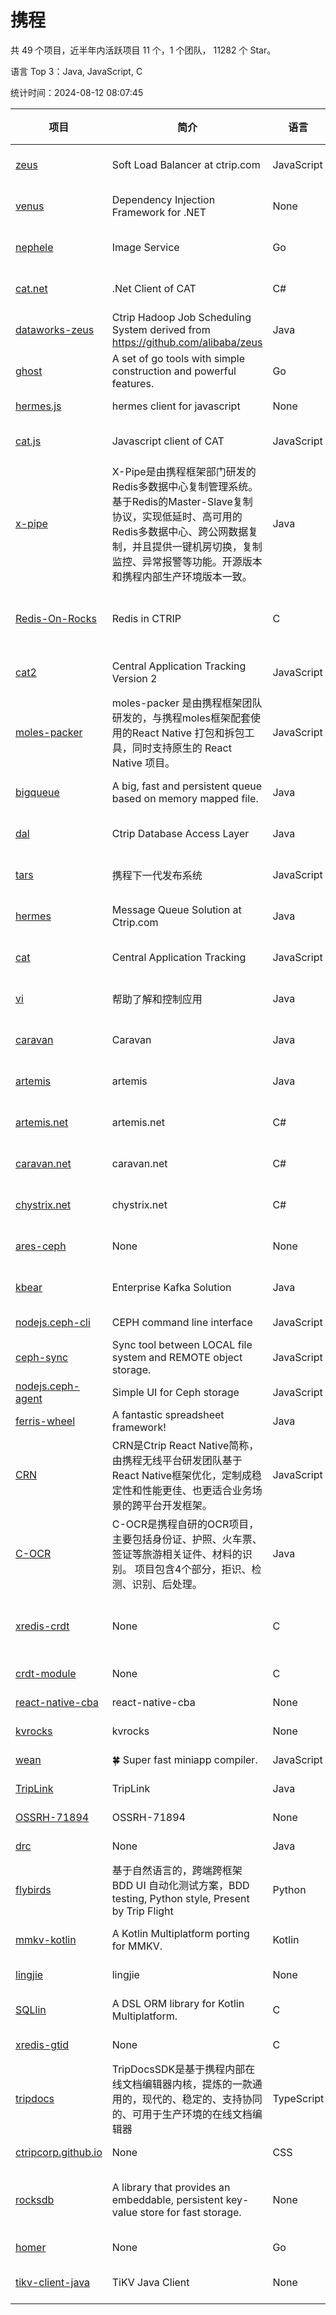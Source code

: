 # 携程

共 49 个项目，近半年内活跃项目 11 个，1 个团队， 11282 个 Star。

语言 Top 3：Java, JavaScript, C

统计时间：2024-08-12 08:07:45

| 项目 | 简介 | 语言 | Star 数 | 协议 | 创建时间 | 最后更新时间 | 最后提交时间 |
| --- | --- | --- | --- | --- | --- | --- | --- |
| [zeus](https://github.com/ctripcorp/zeus) | Soft Load Balancer at ctrip.com | JavaScript | 55 | Apache License 2.0 | 2015-02-10 | 2024-05-22 | 2022-07-15 |
| [venus](https://github.com/ctripcorp/venus) | Dependency Injection Framework for .NET | None | 1 | Apache License 2.0 | 2015-03-31 | 2016-11-30 | 2015-03-31 |
| [nephele](https://github.com/ctripcorp/nephele) | Image Service | Go | 145 | Apache License 2.0 | 2015-06-12 | 2024-07-24 | 2018-06-04 |
| [cat.net](https://github.com/ctripcorp/cat.net) | .Net Client of CAT | C# | 69 | Apache License 2.0 | 2015-06-12 | 2023-06-16 | 2016-04-21 |
| [dataworks-zeus](https://github.com/ctripcorp/dataworks-zeus) | Ctrip Hadoop Job Scheduling System derived from https://github.com/alibaba/zeus | Java | 153 | Apache License 2.0 | 2015-06-25 | 2024-04-02 | 2016-04-10 |
| [ghost](https://github.com/ctripcorp/ghost) | A set of go tools with simple construction and powerful features. | Go | 18 | Apache License 2.0 | 2015-07-17 | 2022-02-19 | 2016-01-18 |
| [hermes.js](https://github.com/ctripcorp/hermes.js) | hermes client for javascript | None | 4 | - | 2015-08-18 | 2021-06-14 | 2015-08-18 |
| [cat.js](https://github.com/ctripcorp/cat.js) | Javascript client of CAT | JavaScript | 29 | Apache License 2.0 | 2015-09-18 | 2023-11-23 | 2016-12-21 |
| [x-pipe](https://github.com/ctripcorp/x-pipe) | X-Pipe是由携程框架部门研发的Redis多数据中心复制管理系统。基于Redis的Master-Slave复制协议，实现低延时、高可用的Redis多数据中心、跨公网数据复制，并且提供一键机房切换，复制监控、异常报警等功能。开源版本和携程内部生产环境版本一致。 | Java | 1977 | Apache License 2.0 | 2016-03-29 | 2024-08-12 | 2024-08-12 |
| [Redis-On-Rocks](https://github.com/ctripcorp/Redis-On-Rocks) | Redis in CTRIP | C | 182 | BSD 3-Clause "New" or "Revised" License | 2016-04-08 | 2024-08-02 | 2024-08-09 |
| [cat2](https://github.com/ctripcorp/cat2) | Central Application Tracking Version 2 | JavaScript | 28 | Apache License 2.0 | 2016-05-05 | 2024-01-30 | 2016-06-01 |
| [moles-packer](https://github.com/ctripcorp/moles-packer) | moles-packer 是由携程框架团队研发的，与携程moles框架配套使用的React Native 打包和拆包工具，同时支持原生的 React Native 项目。 | JavaScript | 721 | - | 2016-06-12 | 2024-07-20 | 2016-11-24 |
| [bigqueue](https://github.com/ctripcorp/bigqueue) | A big, fast and persistent queue based on memory mapped file. | Java | 23 | Apache License 2.0 | 2016-07-14 | 2023-09-22 | 2016-06-03 |
| [dal](https://github.com/ctripcorp/dal) | Ctrip Database Access Layer | Java | 1246 | Apache License 2.0 | 2016-07-26 | 2024-08-12 | 2024-05-15 |
| [tars](https://github.com/ctripcorp/tars) | 携程下一代发布系统 | JavaScript | 366 | Apache License 2.0 | 2016-12-19 | 2024-07-10 | 2022-02-12 |
| [hermes](https://github.com/ctripcorp/hermes) | Message Queue Solution at Ctrip.com | Java | 84 | Apache License 2.0 | 2017-02-16 | 2024-03-31 | 2018-01-10 |
| [cat](https://github.com/ctripcorp/cat) | Central Application Tracking | JavaScript | 46 | Apache License 2.0 | 2017-05-01 | 2023-05-08 | 2017-04-22 |
| [vi](https://github.com/ctripcorp/vi) | 帮助了解和控制应用 | Java | 269 | Apache License 2.0 | 2017-05-09 | 2024-08-01 | 2018-11-11 |
| [caravan](https://github.com/ctripcorp/caravan) | Caravan | Java | 34 | Apache License 2.0 | 2017-10-18 | 2024-03-31 | 2019-02-22 |
| [artemis](https://github.com/ctripcorp/artemis) | artemis | Java | 41 | Apache License 2.0 | 2017-10-19 | 2024-01-30 | 2019-02-22 |
| [artemis.net](https://github.com/ctripcorp/artemis.net) | artemis.net | C# | 4 | Apache License 2.0 | 2017-10-19 | 2021-06-14 | 2019-02-22 |
| [caravan.net](https://github.com/ctripcorp/caravan.net) | caravan.net | C# | 9 | Apache License 2.0 | 2017-10-19 | 2021-08-27 | 2019-02-22 |
| [chystrix.net](https://github.com/ctripcorp/chystrix.net) | chystrix.net | C# | 7 | Apache License 2.0 | 2017-10-19 | 2021-07-03 | 2019-02-22 |
| [ares-ceph](https://github.com/ctripcorp/ares-ceph) | None | None | 1 | Apache License 2.0 | 2019-02-01 | 2021-06-14 | 2019-02-01 |
| [kbear](https://github.com/ctripcorp/kbear) | Enterprise Kafka Solution | Java | 51 | Apache License 2.0 | 2019-02-21 | 2024-07-12 | 2023-10-18 |
| [nodejs.ceph-cli](https://github.com/ctripcorp/nodejs.ceph-cli) | CEPH command line interface | JavaScript | 1 | - | 2019-04-03 | 2021-06-14 | 2019-03-31 |
| [ceph-sync](https://github.com/ctripcorp/ceph-sync) | Sync tool between LOCAL file system and REMOTE object storage. | JavaScript | 2 | - | 2019-04-03 | 2021-06-14 | 2018-12-10 |
| [nodejs.ceph-agent](https://github.com/ctripcorp/nodejs.ceph-agent) | Simple UI for Ceph storage | JavaScript | 1 | - | 2019-04-03 | 2021-06-14 | 2019-02-27 |
| [ferris-wheel](https://github.com/ctripcorp/ferris-wheel) | A fantastic spreadsheet framework! | Java | 4 | MIT License | 2019-04-03 | 2021-06-14 | 2020-01-14 |
| [CRN](https://github.com/ctripcorp/CRN) | CRN是Ctrip React Native简称，由携程无线平台研发团队基于React Native框架优化，定制成稳定性和性能更佳、也更适合业务场景的跨平台开发框架。 | JavaScript | 1457 | MIT License | 2019-04-11 | 2024-07-20 | 2020-10-16 |
| [C-OCR](https://github.com/ctripcorp/C-OCR) |   C-OCR是携程自研的OCR项目，主要包括身份证、护照、火车票、签证等旅游相关证件、材料的识别。  项目包含4个部分，拒识、检测、识别、后处理。 | Java | 2375 | - | 2019-04-11 | 2024-08-12 | 2024-02-14 |
| [xredis-crdt](https://github.com/ctripcorp/xredis-crdt) | None | C | 11 | BSD 3-Clause "New" or "Revised" License | 2019-11-13 | 2024-08-02 | 2024-06-24 |
| [crdt-module](https://github.com/ctripcorp/crdt-module) | None | C | 8 | - | 2019-11-13 | 2024-08-02 | 2024-07-08 |
| [react-native-cba](https://github.com/ctripcorp/react-native-cba) | react-native-cba | None | 1 | - | 2020-03-26 | 2020-03-26 | 2020-03-26 |
| [kvrocks](https://github.com/ctripcorp/kvrocks) | kvrocks | None | 2 | - | 2020-09-18 | 2021-06-14 | 2020-09-18 |
| [wean](https://github.com/ctripcorp/wean) | :four_leaf_clover: Super fast miniapp compiler. | JavaScript | 390 | MIT License | 2021-03-12 | 2024-07-20 | 2021-09-08 |
| [TripLink](https://github.com/ctripcorp/TripLink) | TripLink | Java | 5 | - | 2021-07-27 | 2024-05-16 | 2024-04-10 |
| [OSSRH-71894](https://github.com/ctripcorp/OSSRH-71894) | OSSRH-71894 | None | 0 | - | 2021-08-10 | 2021-08-10 | 2021-08-10 |
| [drc](https://github.com/ctripcorp/drc) | None | Java | 127 | - | 2021-12-23 | 2024-08-06 | 2024-07-30 |
| [flybirds](https://github.com/ctripcorp/flybirds) | 基于自然语言的，跨端跨框架 BDD UI 自动化测试方案，BDD testing, Python style, Present by Trip Flight | Python | 832 | MIT License | 2021-12-30 | 2024-08-05 | 2024-08-05 |
| [mmkv-kotlin](https://github.com/ctripcorp/mmkv-kotlin) | A Kotlin Multiplatform porting for MMKV. | Kotlin | 123 | Apache License 2.0 | 2022-04-15 | 2024-08-12 | 2024-07-21 |
| [lingjie](https://github.com/ctripcorp/lingjie) | lingjie | None | 0 | - | 2022-08-29 | 2022-08-29 | 2022-08-29 |
| [SQLlin](https://github.com/ctripcorp/SQLlin) | A DSL ORM library for Kotlin Multiplatform. | C | 218 | Apache License 2.0 | 2022-11-24 | 2024-07-28 | 2024-07-17 |
| [xredis-gtid](https://github.com/ctripcorp/xredis-gtid) | None | C | 0 | - | 2022-11-24 | 2022-11-29 | 2024-07-26 |
| [tripdocs](https://github.com/ctripcorp/tripdocs) | TripDocsSDK是基于携程内部在线文档编辑器内核，提炼的一款通用的，现代的、稳定的、支持协同的、可用于生产环境的在线文档编辑器 | TypeScript | 156 | MIT License | 2023-01-11 | 2024-08-11 | 2023-03-12 |
| [ctripcorp.github.io](https://github.com/ctripcorp/ctripcorp.github.io) | None | CSS | 0 | - | 2023-01-12 | 2023-01-12 | 2023-01-13 |
| [rocksdb](https://github.com/ctripcorp/rocksdb) | A library that provides an embeddable, persistent key-value store for fast storage. | None | 0 | GNU General Public License v2.0 | 2023-02-01 | 2023-02-01 | 2024-01-24 |
| [homer](https://github.com/ctripcorp/homer) | None | Go | 6 | - | 2023-08-21 | 2023-08-28 | 2023-08-28 |
| [tikv-client-java](https://github.com/ctripcorp/tikv-client-java) | TiKV Java Client | None | 0 | Apache License 2.0 | 2024-02-07 | 2024-02-07 | 2024-01-18 |
